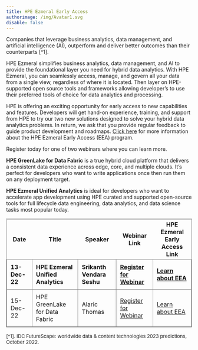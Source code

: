 ```yaml
---
title: HPE Ezmeral Early Access
authorimage: /img/Avatar1.svg
disable: false
---
```

Companies that leverage business analytics, data management, and artificial intelligence (AI), outperform and deliver better outcomes than their counterparts [^1]. 

HPE Ezmeral simplifies business analytics, data management, and AI to provide the foundational layer you need for hybrid data analytics. With HPE Ezmeral, you can seamlessly access, manage, and govern all your data from a single view, regardless of where it is located. Then layer on HPE-supported open source tools and frameworks allowing developer’s to use their preferred tools of choice for data analytics and processing.

HPE is offering an exciting opportunity for early access to new capabilities and features. Developers will get hand-on experience, training, and support from HPE to try our two new solutions designed to solve your hybrid data analytics problems. In return, we ask that you provide regular feedback to guide product development and roadmaps. [C﻿lick here](https://connect.hpe.com/HPEEzmeralEarlyAccess) for more information about the HPE Ezmeral Early Access (EEA) program.

Register today for one of two webinars where you can learn more.  

**HPE GreenLake for Data Fabric** is a true hybrid cloud platform that delivers a consistent data experience across edge, core, and multiple clouds. It’s perfect for developers who want to write applications once then run them on any deployment target.  

**HPE Ezmeral Unified Analytics** is ideal for developers who want to accelerate app development using HPE curated and supported open-source tools for full lifecycle data engineering, data analytics, and data science tasks most popular today.

<style>
table {
    display: block;
    width: max-content !important;
    max-width: 100%;
    overflow: auto;
     -webkit-box-shadow: none;
    -moz-box-shadow: none;
    box-shadow: none;
    border:1px solid grey;
}
td {
   -webkit-box-shadow: none;
    -moz-box-shadow: none;
    box-shadow: none;
    border:1px solid grey;
    text-align: left !important;
     font-weight: normal !important;
    padding: 10px !important;
}
thead tr:first-child td {
  -webkit-box-shadow: none;
  -moz-box-shadow: none;
  box-shadow: none;
  border:1px solid grey;
  text-align: center !important;
  padding: 20px !important;
  font-weight: bold !important;
}
</style>

| Date          | Title                             | Speaker                    | Webinar Link                                                                                            | HPE Ezmeral Early Access Link                                                                             |
| ------------- | --------------------------------- | -------------------------- | ------------------------------------------------------------------------------------------------------- | --------------------------------------------------------------------------------------------- |
| **13-Dec-22** | **HPE Ezmeral Unified Analytics** | **Srikanth Vendara Seshu** | **[Register for Webinar](https://hpe.zoom.us/webinar/register/7516631596092/WN_qEWHxuucTa-UilEnOqmByg)** | **[Learn about EEA](https://connect.hpe.com/HPEEzmeralEarlyAccessUnifiedAnalytics)** |
| 15-Dec-22     | HPE GreenLake for Data Fabric     | Alaric Thomas              | [Register for Webinar](https://hpe.zoom.us/webinar/register/1016631597484/WN_xLR2ynonSi6SojUswkVmRw)     | [Learn about EEA](https://connect.hpe.com/HPEGreenLakeEarlyAccessDataFabric)         |


<font size="2"> [^1]. IDC FutureScape: worldwide data & content technologies 2023 predictions, October 2022. </font>